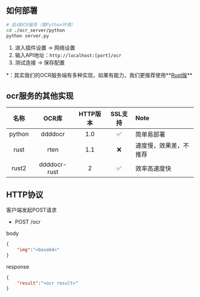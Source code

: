 ## 如何部署

```bash
# 启动OCR服务（需Python环境）
cd ./ocr_server/python
python server.py
```
1. 进入插件设置 → 网络设置
2. 输入API地址：`http://localhost:[port]/ocr`
3. 测试连接 → 保存配置

\*：其实我们的OCR服务端有多种实现，如果有能力，我们更推荐使用**[Rust版](https://github.com/The-Brotherhood-of-SCU/scu-plus/tree/main/ocr_server)**

## ocr服务的其他实现

|名称|OCR库|HTTP版本|SSL支持|Note|
|:---:|:---:|:---:|:---:|:---|
|python|ddddocr|1.0|✅|简单易部署|
|rust|rten|1.1|❌|速度慢，效果差，不推荐|
|rust2|ddddocr-rust|2|✅|效率高速度快|

## HTTP协议
客户端发起POST请求
- POST /ocr

body
```json
{
    "img":"<base64>"
}
```
response
```json
{
    "result":"<ocr result>"
}
```

